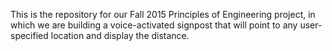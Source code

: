 This is the repository for our Fall 2015 Principles of Engineering project, in which we are building a voice-activated signpost that will point to any user-specified location and display the distance.

